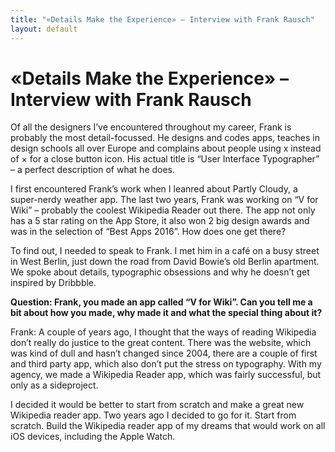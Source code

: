 ```yaml
---
title: "«Details Make the Experience» – Interview with Frank Rausch"
layout: default
---
```


# «Details Make the Experience» – Interview with Frank Rausch

Of all the designers I’ve encountered throughout my career, Frank is probably the most detail-focussed. He designs and codes apps, teaches in design schools all over Europe and complains about people using x instead of × for a close button icon. His actual title is “User Interface Typographer” – a perfect description of what he does.

I first encountered Frank’s work when I leanred about Partly Cloudy, a super-nerdy weather app. The last two years, Frank was working on “V for Wiki” – probably the coolest Wikipedia Reader out there. The app not only has a 5 star rating on the App Store, it also won 2 big design awards and was in the selection of “Best Apps 2016”. How does one get there?

To find out, I needed to speak to Frank. I met him in a café on a busy street in West Berlin, just down the road from David Bowie’s old Berlin apartment. We spoke about details, typographic obsessions and why he doesn’t get inspired by Dribbble.

**Question: Frank, you made an app called “V for Wiki”. Can you tell me a bit about how you made, why made it and what the special thing about it?**

Frank: A couple of years ago, I thought that the ways of reading Wikipedia don’t really do justice to the great content. There was the website, which was kind of dull and hasn’t changed since 2004, there are a couple of first and third party app, which also don’t put the stress on typography. With my agency, we made a Wikipedia Reader app, which was fairly successful, but only as a sideproject.

I decided it would be better to start from scratch and make a great new Wikipedia reader app. Two years ago I decided to go for it. Start from scratch. Build the Wikipedia reader app of my dreams that would work on all iOS devices, including the Apple Watch.

